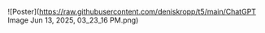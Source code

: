 ![Poster](https://raw.githubusercontent.com/deniskropp/t5/main/ChatGPT Image Jun 13, 2025, 03_23_16 PM.png)
